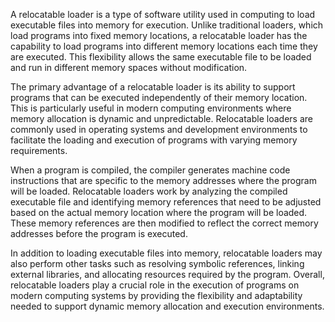 A relocatable loader is a type of software utility used in computing to load executable files into memory for execution. Unlike traditional loaders, which load programs into fixed memory locations, a relocatable loader has the capability to load programs into different memory locations each time they are executed. This flexibility allows the same executable file to be loaded and run in different memory spaces without modification.

The primary advantage of a relocatable loader is its ability to support programs that can be executed independently of their memory location. This is particularly useful in modern computing environments where memory allocation is dynamic and unpredictable. Relocatable loaders are commonly used in operating systems and development environments to facilitate the loading and execution of programs with varying memory requirements.

When a program is compiled, the compiler generates machine code instructions that are specific to the memory addresses where the program will be loaded. Relocatable loaders work by analyzing the compiled executable file and identifying memory references that need to be adjusted based on the actual memory location where the program will be loaded. These memory references are then modified to reflect the correct memory addresses before the program is executed.

In addition to loading executable files into memory, relocatable loaders may also perform other tasks such as resolving symbolic references, linking external libraries, and allocating resources required by the program. Overall, relocatable loaders play a crucial role in the execution of programs on modern computing systems by providing the flexibility and adaptability needed to support dynamic memory allocation and execution environments.






